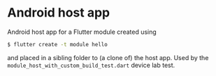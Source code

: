 # Android host app

Android host app for a Flutter module created using
```sh
$ flutter create -t module hello
```
and placed in a sibling folder to (a clone of) the host app.
Used by the `module_host_with_custom_build_test.dart` device lab test.
